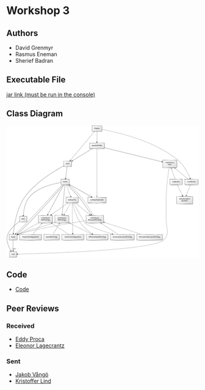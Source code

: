 # Workshop 3

## Authors
- David Grenmyr
- Rasmus Eneman
- Sherief Badran

## Executable File
[jar link (must be run in the console)](https://github.com/Grenmyr/workshop3IDV407/raw/master/blackjack.jar)

## Class Diagram
![Class Diagram](https://raw.githubusercontent.com/Grenmyr/workshop3IDV407/master/klassdiagram.png)

## Code
- [Code](https://github.com/Grenmyr/workshop3IDV407/tree/master/BlackJack)

## Peer Reviews
### Received
- [Eddy Proca](https://github.com/re222dv/1DV407/raw/master/Workshop%203/Received%20Reviews/Eddy%20Proca.pdf)
- [Eleonor Lagecrantz](https://github.com/re222dv/1DV407/raw/master/Workshop%203/Received%20Reviews/Eleonor%20Lagecrantz.pdf)

### Sent
- [Jakob Vångö](https://github.com/re222dv/1DV407/raw/master/Workshop%203/Sent%20Reviews/Jakob%20V%C3%A5ng%C3%B6.pdf)
- [Kristoffer Lind](https://github.com/re222dv/1DV407/raw/master/Workshop%203/Sent%20Reviews/Kristoffer%20Lind.pdf)
